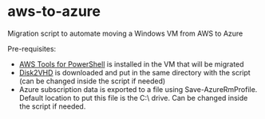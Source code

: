 # aws-to-azure
Migration script to automate moving a Windows VM from AWS to Azure

Pre-requisites:

- [AWS Tools for PowerShell](https://aws.amazon.com/powershell/) is installed in the VM that will be migrated
- [Disk2VHD](https://technet.microsoft.com/en-us/sysinternals/ee656415.aspx) is downloaded and put in the same directory with the script (can be changed inside the script if needed)
- Azure subscription data is exported to a file using Save-AzureRmProfile. Default location to put this file is the C:\ drive. Can be changed inside the script if needed.

